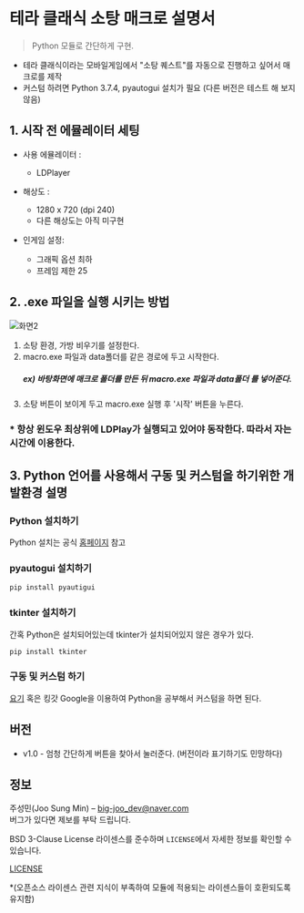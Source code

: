 # 테라 클래식 소탕 매크로 설명서
> Python 모듈로 간단하게 구현.


 * 테라 클래식이라는 모바일게임에서 "소탕 퀘스트"를 자동으로 진행하고 싶어서 매크로를 제작  
 * 커스텀 하려면 Python 3.7.4, pyautogui 설치가 필요 (다른 버전은 테스트 해 보지 않음)     
 

 ## 1. 시작 전 에뮬레이터 세팅 
 
 
 * 사용 에뮬레이터 :  
     * LDPlayer
 
 * 해상도 :  
     * 1280 x 720 (dpi 240)
     * 다른 해상도는 아직 미구현  
      
 * 인게임 설정:  
     * 그래픽 옵션 최하
     * 프레임 제한 25
 
  
  

 ## 2. .exe 파일을 실행 시키는 방법  

 
 ![화면2](https://user-images.githubusercontent.com/46941349/63182647-ff709200-c08d-11e9-82a6-7755fc70dc25.PNG)
 1. 소탕 환경, 가방 비우기를 설정한다.  
 2. macro.exe 파일과 data폴더를 같은 경로에 두고 시작한다.  
    ##### ex) 바탕화면에 매크로 폴더를 만든 뒤 macro.exe 파일과 data폴더 를 넣어준다.
 3. 소탕 버튼이 보이게 두고 macro.exe 실행 후 '시작' 버튼을 누른다.  
 
 ### * 항상 윈도우 최상위에 LDPlay가 실행되고 있어야 동작한다. 따라서 자는시간에 이용한다.
 
 
 ## 3. Python 언어를 사용해서 구동 및 커스텀을 하기위한 개발환경 설명  
 ### Python 설치하기  
 Python 설치는 공식 [홈페이지](https://www.python.org/) 참고  
 ### pyautogui 설치하기  
```sh
pip install pyautigui
```
 ### tkinter 설치하기  
 간혹 Python은 설치되어있는데 tkinter가 설치되어있지 않은 경우가 있다.  
 ```sh
 pip install tkinter
 ```
 ### 구동 및 커스텀 하기
 [요기](https://github.com/Sungmin-Joo/Codes_for_Beginners/tree/master/Python) 혹은 킹갓 Google을 이용하여 Python을 공부해서 커스텀을 하면 된다.
 
 ## 버전
 * v1.0 - 엄청 간단하게 버튼을 찾아서 눌러준다. (버전이라 표기하기도 민망하다)
 
 ## 정보

 주성민(Joo Sung Min) – big-joo_dev@naver.com  
 버그가 있다면 제보를 부탁 드립니다.  
   
  BSD 3-Clause License 라이센스를 준수하며 ``LICENSE``에서 자세한 정보를 확인할 수 있습니다.

 [LICENSE](https://github.com/Sungmin-Joo/TERA_macro/blob/master/LICENSE)
 
 *(오픈소스 라이센스 관련 지식이 부족하여 모듈에 적용되는 라이센스들이 호환되도록 유지함)
